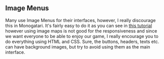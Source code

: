 ## Image Menus

Many use Image Menus for their interfaces, however, I really discourage this in Monogatari. It's fairly easy to do it as you can see in [this tutorial](http://www.w3schools.com/tags/tag_map.asp) however using image maps is not good for the responsiveness and since we want everyone to be able to enjoy our game, I really encourage you to do everything using HTML and CSS. Sure, the buttons, headers, texts etc. can have background images, but try to avoid using them as the main interface.
